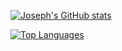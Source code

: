 [![Joseph's GitHub stats](https://github-readme-stats.vercel.app/api?username=josephcrowell)](https://github.com/anuraghazra/github-readme-stats)

[![Top Languages](https://github-readme-stats.vercel.app/api/top-langs/?username=josephcrowell&langs_count=10)](https://github.com/anuraghazra/github-readme-stats)
